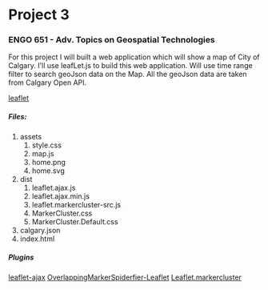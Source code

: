# Project 3

### ENGO 651 - Adv. Topics on Geospatial Technologies


For this project I will built a web application which will show a map of City of Calgary. I'll use leafLet.js to build this web application. Will use time range filter to search geoJson data on the Map. All the geoJson data are taken from Calgary Open API.

[leaflet](https://leafletjs.com/download.html)

##### Files:
 1. assets
    1. style.css
    2. map.js
    3. home.png
    4. home.svg
2. dist
    1. leaflet.ajax.js
    2. leaflet.ajax.min.js
    3. leaflet.markercluster-src.js
    4. MarkerCluster.css
    5. MarkerCluster.Default.css
3. calgary.json
4. index.html

##### Plugins

[leaflet-ajax](https://github.com/calvinmetcalf/leaflet-ajax)
[OverlappingMarkerSpiderfier-Leaflet](https://github.com/jawj/OverlappingMarkerSpiderfier-Leaflet)
[Leaflet.markercluster](https://github.com/Leaflet/Leaflet.markercluster)

